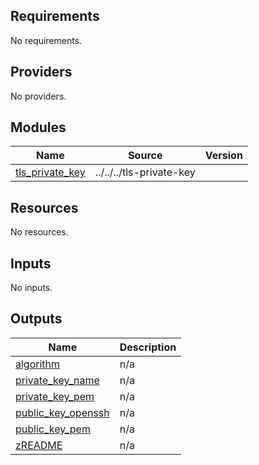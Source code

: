 ## Requirements

No requirements.

## Providers

No providers.

## Modules

| Name | Source | Version |
|------|--------|---------|
| <a name="module_tls_private_key"></a> [tls\_private\_key](#module\_tls\_private\_key) | ../../../tls-private-key |  |

## Resources

No resources.

## Inputs

No inputs.

## Outputs

| Name | Description |
|------|-------------|
| <a name="output_algorithm"></a> [algorithm](#output\_algorithm) | n/a |
| <a name="output_private_key_name"></a> [private\_key\_name](#output\_private\_key\_name) | n/a |
| <a name="output_private_key_pem"></a> [private\_key\_pem](#output\_private\_key\_pem) | n/a |
| <a name="output_public_key_openssh"></a> [public\_key\_openssh](#output\_public\_key\_openssh) | n/a |
| <a name="output_public_key_pem"></a> [public\_key\_pem](#output\_public\_key\_pem) | n/a |
| <a name="output_zREADME"></a> [zREADME](#output\_zREADME) | n/a |
